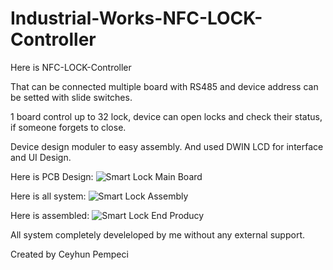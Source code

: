 # Industrial-Works-NFC-LOCK-Controller

Here is NFC-LOCK-Controller

That can be connected multiple board with RS485 and device address can be setted with slide switches.

1 board control up to 32 lock, device can open locks and check their status, if someone forgets to close.

Device design moduler to easy assembly. And used DWIN LCD for interface and UI Design.

Here is PCB Design:
![Smart Lock Main Board](https://github.com/user-attachments/assets/3c83af95-8ccd-4900-887c-32456c3ee3a5)

Here is all system:
![Smart Lock Assembly](https://github.com/user-attachments/assets/4cae3e22-f362-4ec3-a292-4d72857d735b)

Here is assembled:
![Smart Lock End Producy](https://github.com/user-attachments/assets/49c27cc1-08e8-4072-9544-e9482e271d76)

All system completely develeloped by me without any external support.

Created by Ceyhun Pempeci
